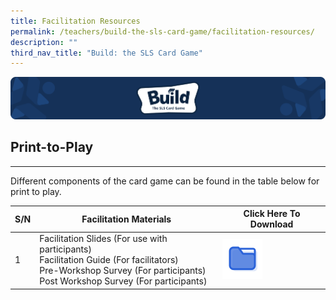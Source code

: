 ```yaml
---
title: Facilitation Resources
permalink: /teachers/build-the-sls-card-game/facilitation-resources/
description: ""
third_nav_title: "Build: the SLS Card Game"
---
```

<img alt="" src="/images/SLS%20Build/banner2.png">
<h2 id="print-to-play-">Print-to-Play </h2>
<hr>
<p>Different components of the card game can be found in the table below for print to play.</p>
<table>
<thead>
<tr>
<th>S/N</th>
<th>Facilitation Materials</th>
<th>Click Here To Download</th>
</tr>
</thead>
<tbody>
<tr>
<td>1</td>
<td>Facilitation Slides (For use with participants) <br>Facilitation Guide (For facilitators)<br>Pre-Workshop Survey (For participants)<br>Post Workshop Survey (For participants)</td>
<td><a href="https://go.gov.sg/build-facilitationguide"><img alt="" src="/images/Icons/FolderFilled32.svg"></a></td>
</tr>
</tbody>
</table>
